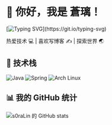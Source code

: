 # 👋 你好，我是 蒼璃！

[![Typing SVG](https://readme-typing-svg.demolab.com?font=Fira+Code&pause=1000&color=1937FF&background=0A0A0A00&center=true&vCenter=true&multiline=true&random=true&width=435&lines=Lorem+ipsum+dolor+sit+amet%2C+consectetur+adipiscing+elit.+Nulla+lobortis+placerat+enim+nec+cursus.+Ut+et+elit+congue%2C+facilisis+dui+id%2C+efficitur+velit.+Integer+faucibus+velit+varius+arcu+consectetur+aliquam.+Sed+dui+ante%2C+euismod+non+malesuada+vel%2C+suscipit+vel+elit.+Nullam+tempor+vehicula+urna%2C+sed+dignissim+ligula+hendrerit+in.+Orci+varius+natoque+penatibus+et+magnis+dis+parturient+montes%2C+nascetur+ridiculus+mus.+Proin+et+nisi+eget+nunc+vehicula+posuere.+Nam+elementum+finibus+auctor.+Suspendisse+a+mauris+et+arcu+molestie+egestas+sed+et+dolor.+Nullam+ut+est+tristique%2C+iaculis+tortor+non%2C+viverra+felis.+Praesent+a+tincidunt+tellus%2C+eget+congue+eros.+Mauris+non+libero+nec+ipsum+ultricies+tincidunt+sit+amet+nec+ante.+Duis+molestie+sem+at+ligula+rhoncus+viverra.+Pellentesque+sit+amet+tortor+euismod%2C+rhoncus+lacus+a%2C+sodales+odio.+Proin+ac+convallis+ipsum.+Cras+tincidunt+mollis+consequat.)](https://git.io/typing-svg)

热爱技术 💻 | 喜欢写博客 ✍️ | 探索世界 🌏

## 🚀 技术栈
![Java](https://img.shields.io/badge/Java-%23ED8B00.svg?style=flat&logo=java&logoColor=white)
![Spring](https://img.shields.io/badge/Spring-%236DB33F.svg?style=flat&logo=spring&logoColor=white)
![Arch Linux](https://img.shields.io/badge/Arch_Linux-1793D1?style=flat&logo=arch-linux&logoColor=white)

## 📊 我的 GitHub 统计
![s0raLin 的 GitHub stats](https://github-readme-stats.vercel.app/api?username=s0raLin&show_icons=true&theme=tokyonight)


